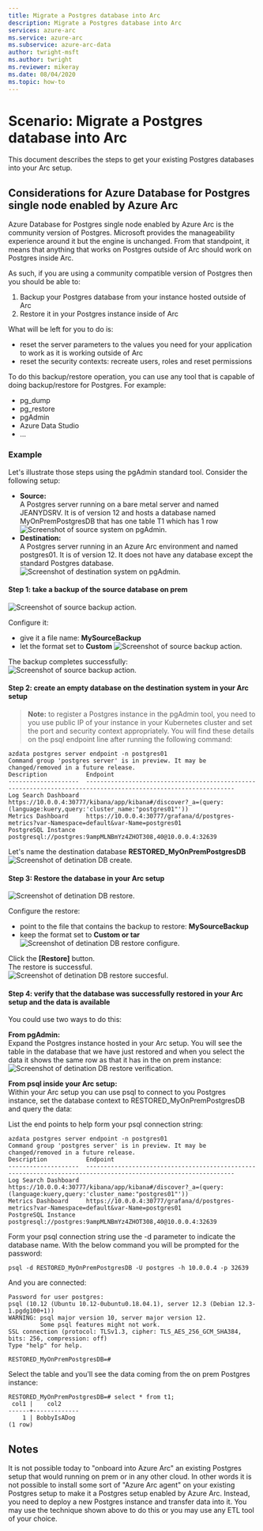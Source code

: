 ```yaml
---
title: Migrate a Postgres database into Arc
description: Migrate a Postgres database into Arc
services: azure-arc
ms.service: azure-arc
ms.subservice: azure-arc-data
author: twright-msft
ms.author: twright
ms.reviewer: mikeray
ms.date: 08/04/2020
ms.topic: how-to
---
```


# Scenario: Migrate a Postgres database into Arc

This document describes the steps to get your existing Postgres databases into your Arc setup.

## Considerations for Azure Database for Postgres single node enabled by Azure Arc

Azure Database for Postgres single node enabled by Azure Arc is the community version of Postgres. Microsoft provides the manageability experience around it but the engine is unchanged.
From that standpoint, it means that anything that works on Postgres outside of Arc should work on Postgres inside Arc.

As such, if you are using a community compatible version of Postgres then you should be able to:
1. Backup your Postgres database from your instance hosted outside of Arc
2. Restore it in your Postgres instance inside of Arc

What will be left for you to do is:
- reset the server parameters to the values you need for your application to work as it is working outside of Arc
- reset the security contexts: recreate users, roles and reset permissions

To do this backup/restore operation, you can use any tool that is capable of doing backup/restore for Postgres. For example:
- pg_dump
- pg_restore
- pgAdmin
- Azure Data Studio
- ...

### Example
Let's illustrate those steps using the pgAdmin standard tool.
Consider the following setup:
- **Source:**  
    A Postgres server running on a bare metal server and named JEANYDSRV. It is of version 12 and hosts a database named MyOnPremPostgresDB that has one table T1 which has 1 row
    ![Screenshot of source system on pgAdmin.](/assets/Migrate_PG_SingleNode_Source.jpg)
- **Destination:**  
    A Postgres server running in an Azure Arc environment and named postgres01. It is of version 12. It does not have any database except the standard Postgres database.  
    ![Screenshot of destination system on pgAdmin.](/assets/Migrate_PG_SingleNode_Destination.jpg)



#### Step 1: take a backup of the source database on prem
![Screenshot of source backup action.](/assets/Migrate_PG_SingleNode_Source_Backup.jpg)

Configure it:
- give it a file name: **MySourceBackup**
- let the format set to **Custom**
![Screenshot of source backup action.](/assets/Migrate_PG_SingleNode_Source_Backup2.jpg)

The backup completes successfully:  
![Screenshot of source backup action.](/assets/Migrate_PG_SingleNode_Source_Backup3.jpg)



#### Step 2: create an empty database on the destination system in your Arc setup

>**Note:** to register a Postgres instance in the pgAdmin tool, you need to you use public IP of your instance in your Kubernetes cluster and set the port and security context appropriately. You will find these details on the psql endpoint line after running the following command:
```terminal
azdata postgres server endpoint -n postgres01
Command group 'postgres server' is in preview. It may be changed/removed in a future release.
Description           Endpoint
--------------------  ----------------------------------------------------------------------------------------------------------------
Log Search Dashboard  https://10.0.0.4:30777/kibana/app/kibana#/discover?_a=(query:(language:kuery,query:'cluster_name:"postgres01"'))
Metrics Dashboard     https://10.0.0.4:30777/grafana/d/postgres-metrics?var-Namespace=default&var-Name=postgres01
PostgreSQL Instance   postgresql://postgres:9ampMLNBmYz4ZHOT308,40@10.0.0.4:32639
```

Let's name the destination database **RESTORED_MyOnPremPostgresDB**  
![Screenshot of detination DB create.](/assets/Migrate_PG_SingleNode_Destination_DBCreate.jpg)



#### Step 3: Restore the database in your Arc setup
![Screenshot of detination DB restore.](/assets/Migrate_PG_SingleNode_Destination_DBRestore.jpg)

Configure the restore:
- point to the file that contains the backup to restore: **MySourceBackup**
- keep the format set  to **Custom or tar**
![Screenshot of detination DB restore configure.](/assets/Migrate_PG_SingleNode_Destination_DBRestore2.jpg)

Click the **[Restore]** button.  
The restore is successful.  
![Screenshot of detination DB restore succesful.](/assets/Migrate_PG_SingleNode_Destination_DBRestore3.jpg)



#### Step 4: verify that the database was successfully restored in your Arc setup and the data is available

You could use two ways to do this:

**From pgAdmin:**  
Expand the Postgres instance hosted in your Arc setup. You will see the table in the database that we have just restored and when you select the data it shows the same row as that it has in the on prem instance:
![Screenshot of detination DB restore verification.](/assets/Migrate_PG_SingleNode_Destination_DBRestoreVerif.jpg)


**From psql inside your Arc setup:**  
Within your Arc setup you can use psql to connect to you Postgres instance, set the database context to RESTORED_MyOnPremPostgresDB and query the data:

List the end points to help form your psql connection string:
```terminal
azdata postgres server endpoint -n postgres01
Command group 'postgres server' is in preview. It may be changed/removed in a future release.
Description           Endpoint
--------------------  ----------------------------------------------------------------------------------------------------------------
Log Search Dashboard  https://10.0.0.4:30777/kibana/app/kibana#/discover?_a=(query:(language:kuery,query:'cluster_name:"postgres01"'))
Metrics Dashboard     https://10.0.0.4:30777/grafana/d/postgres-metrics?var-Namespace=default&var-Name=postgres01
PostgreSQL Instance   postgresql://postgres:9ampMLNBmYz4ZHOT308,40@10.0.0.4:32639
```

Form your psql connection string use the -d parameter to indicate the database name. With the below command you will be prompted for the password:
```terminal
psql -d RESTORED_MyOnPremPostgresDB -U postgres -h 10.0.0.4 -p 32639
```
And you are connected:
```terminal
Password for user postgres:
psql (10.12 (Ubuntu 10.12-0ubuntu0.18.04.1), server 12.3 (Debian 12.3-1.pgdg100+1))
WARNING: psql major version 10, server major version 12.
         Some psql features might not work.
SSL connection (protocol: TLSv1.3, cipher: TLS_AES_256_GCM_SHA384, bits: 256, compression: off)
Type "help" for help.

RESTORED_MyOnPremPostgresDB=#   
```

Select the table and you'll see the data coming from the on prem Postgres instance:
```terminal
RESTORED_MyOnPremPostgresDB=# select * from t1;
 col1 |    col2
------+-------------
    1 | BobbyIsADog
(1 row)
```

## Notes
It is not possible today to "onboard into Azure Arc" an existing Postgres setup that would running on prem or in any other cloud. In other words it is not possible to install some sort of "Azure Arc agent" on your existing Postgres setup to make it a Postgres setup enabled by Azure Arc. Instead, you need to deploy a new Postgres instance and transfer data into it. You may use the technique shown above to do this or you may use any ETL tool of your choice.